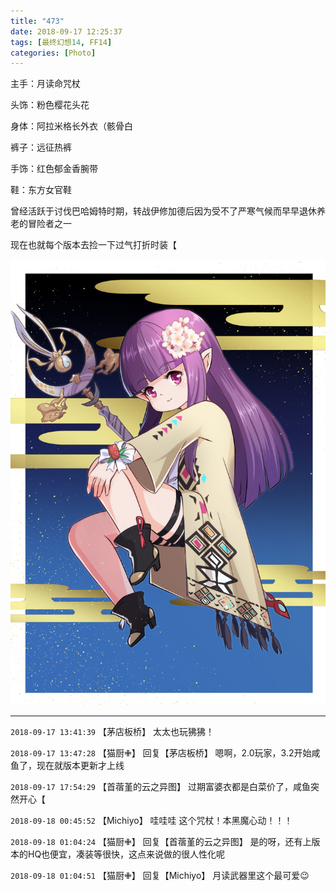 ```yaml
---
title: "473"
date: 2018-09-17 12:25:37
tags: [最终幻想14, FF14]
categories: [Photo]
---
```


<p>主手：月读命咒杖<br /></p> 
<p>头饰：粉色樱花头花</p> 
<p>身体：阿拉米格长外衣（骸骨白</p> 
<p>裤子：远征热裤</p> 
<p>手饰：红色郁金香腕带</p> 
<p>鞋：东方女官鞋</p> 
<p>曾经活跃于讨伐巴哈姆特时期，转战伊修加德后因为受不了严寒气候而早早退休养老的冒险者之一</p> 
<p>现在也就每个版本去捡一下过气打折时装【</p>

![](https://raw.githubusercontent.com/alicewish/meowchain247/master/img_cVZNdzJtQk9JV2VjSUF5R1gzYThnRkRyL0kyV01SMTBkRWE0OWZBTUM1UHpGT1FTaFhJcWV3PT0.jpg)

---

`2018-09-17 13:41:39` 【茅店板桥】 太太也玩狒狒！

`2018-09-17 13:47:28` 【猫厨✙】 回复【茅店板桥】 嗯啊，2.0玩家，3.2开始咸鱼了，现在就版本更新才上线

`2018-09-17 17:54:29` 【首蓿堇的云之异图】 过期富婆衣都是白菜价了，咸鱼突然开心【

`2018-09-18 00:45:52` 【Michiyo】 哇哇哇 这个咒杖！本黑魔心动！！！

`2018-09-18 01:04:24` 【猫厨✙】 回复【首蓿堇的云之异图】 是的呀，还有上版本的HQ也便宜，凑装等很快，这点来说做的很人性化呢

`2018-09-18 01:04:51` 【猫厨✙】 回复【Michiyo】 月读武器里这个最可爱😉
